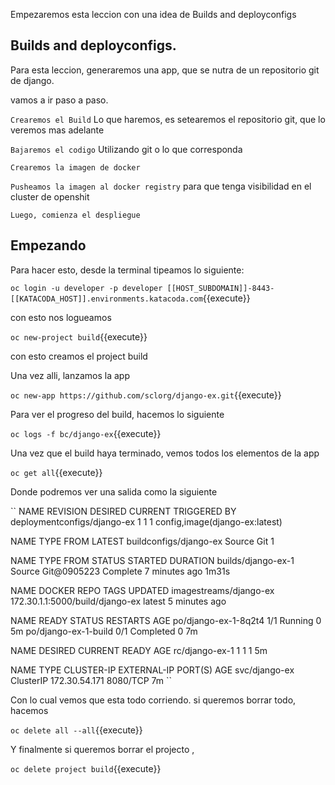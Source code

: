 Empezaremos esta leccion con una idea de Builds and deployconfigs
## Builds and deployconfigs.

Para esta leccion, generaremos una app, que se nutra de un repositorio git de django.

vamos a ir paso a paso.

``Crearemos el Build`` Lo que haremos, es setearemos el repositorio git, que lo veremos mas adelante

``Bajaremos el codigo`` Utilizando git o lo que corresponda

``Crearemos la imagen de docker``

``Pusheamos la imagen al docker registry`` para que tenga visibilidad en el cluster de openshit

``Luego, comienza el despliegue`` 

## Empezando
Para hacer esto, desde la terminal tipeamos lo siguiente:


``oc login -u developer -p developer [[HOST_SUBDOMAIN]]-8443-[[KATACODA_HOST]].environments.katacoda.com``{{execute}}

con esto nos logueamos 

``oc new-project build``{{execute}}

con esto creamos el project build

Una vez alli, lanzamos la app

``oc new-app https://github.com/sclorg/django-ex.git``{{execute}}

Para ver el progreso del build, hacemos lo siguiente

``oc logs -f bc/django-ex``{{execute}}

Una vez que el build haya terminado, vemos todos los elementos de la app

``oc get all``{{execute}}

Donde podremos ver una salida como la siguiente

`` 
NAME                          REVISION   DESIRED   CURRENT   TRIGGERED BY
deploymentconfigs/django-ex   1          1         1         config,image(django-ex:latest)

NAME                     TYPE      FROM      LATEST
buildconfigs/django-ex   Source    Git       1

NAME                 TYPE      FROM          STATUS     STARTED         DURATION
builds/django-ex-1   Source    Git@0905223   Complete   7 minutes ago   1m31s

NAME                     DOCKER REPO                       TAGS      UPDATED
imagestreams/django-ex   172.30.1.1:5000/build/django-ex   latest    5 minutes ago

NAME                   READY     STATUS      RESTARTS   AGE
po/django-ex-1-8q2t4   1/1       Running     0          5m
po/django-ex-1-build   0/1       Completed   0          7m

NAME             DESIRED   CURRENT   READY     AGE
rc/django-ex-1   1         1         1         5m

NAME            TYPE        CLUSTER-IP      EXTERNAL-IP   PORT(S)    AGE
svc/django-ex   ClusterIP   172.30.54.171   <none>        8080/TCP   7m
``

Con lo cual vemos que esta todo corriendo. si queremos borrar todo, hacemos 

``oc delete all --all``{{execute}}

Y finalmente si queremos borrar el projecto ,

``oc delete project build``{{execute}}


